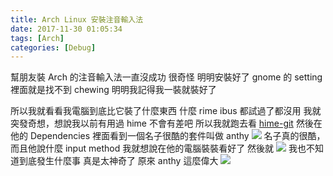 ```yaml
---
title: Arch Linux 安裝注音輸入法
date: 2017-11-30 01:05:34
tags: [Arch]
categories: [Debug]
---
```

幫朋友裝 Arch 的注音輸入法一直沒成功
很奇怪
明明安裝好了 gnome 的 setting 裡面就是找不到 chewing
明明我記得我一裝就裝好了
<!--more-->
所以我就看看我電腦到底比它裝了什麼東西
什麼 rime ibus 都試過了都沒用
我就突發奇想，想說我以前有用過 hime 不會有差吧
所以我就跑去看 [hime-git](https://aur.archlinux.org/packages/hime-git/)
然後在他的 Dependencies 裡面看到一個名子很酷的套件叫做 anthy
![](/img/hime-git.png)
名子真的很酷，而且他說什麼 input method
我就想說在他的電腦裝裝看好了
然後就
![](/img/chewing-win.png)
我也不知道到底發生什麼事
真是太神奇了
原來 anthy 這麼偉大
![](/img/anthy.png)
